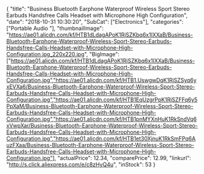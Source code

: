 {
	"title": "Business Bluetooth Earphone Waterproof Wireless Sport Stereo Earbuds Handsfree Calls Headset with Microphone High Configuration",
	"date": "2018-10-31 10:30:20",
	"SubCat": ["Electronics"],
	"categories": ["Portable Audio "],
	"thumbnailImage": "https://ae01.alicdn.com/kf/HTB1dLdagAPoK1RjSZKbq6x1IXXaB/Business-Bluetooth-Earphone-Waterproof-Wireless-Sport-Stereo-Earbuds-Handsfree-Calls-Headset-with-Microphone-High-Configuration.jpg_220x220.jpg",
	"BigImage": ["https://ae01.alicdn.com/kf/HTB1dLdagAPoK1RjSZKbq6x1IXXaB/Business-Bluetooth-Earphone-Waterproof-Wireless-Sport-Stereo-Earbuds-Handsfree-Calls-Headset-with-Microphone-High-Configuration.jpg","https://ae01.alicdn.com/kf/HTB1.UswgwDqK1RjSZSyq6yxEVXa6/Business-Bluetooth-Earphone-Waterproof-Wireless-Sport-Stereo-Earbuds-Handsfree-Calls-Headset-with-Microphone-High-Configuration.jpg","https://ae01.alicdn.com/kf/HTB1EqUzgrPpK1RjSZFFq6y5PpXaM/Business-Bluetooth-Earphone-Waterproof-Wireless-Sport-Stereo-Earbuds-Handsfree-Calls-Headset-with-Microphone-High-Configuration.jpg","https://ae01.alicdn.com/kf/HTB1pnMYXnHuK1RkSndVq6xVwpXar/Business-Bluetooth-Earphone-Waterproof-Wireless-Sport-Stereo-Earbuds-Handsfree-Calls-Headset-with-Microphone-High-Configuration.jpg","https://ae01.alicdn.com/kf/HTB1et30XjnuK1RkSmFPq6AuzFXaa/Business-Bluetooth-Earphone-Waterproof-Wireless-Sport-Stereo-Earbuds-Handsfree-Calls-Headset-with-Microphone-High-Configuration.jpg"],
	"actualPrice": 12.34,
	"comparePrice": 12.99,
	"linkurl": "http://s.click.aliexpress.com/e/c8zHyQ4u",
	"inStock": 53
}
